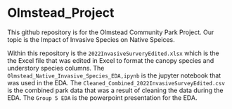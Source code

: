 # Olmstead_Project
This github repository is for the Olmstead Community Park Project. Our topic is the Impact of Invasive Species on Native Speices.

Within this repository is the `2022InvasiveSurveryEdited.xlsx` which is the the Excel file that was edited in Excel to format the canopy species and understory species columns. The `Olmstead_Native_Invasive_Species_EDA,ipynb` is the jupyter notebook that was used in the EDA. The `Cleaned_Combined_2022InvasiveSurveyEdited.csv` is the combined park data that was a result of cleaning the data during the EDA. The `Group 5 EDA` is the powerpoint presentation for the EDA.
